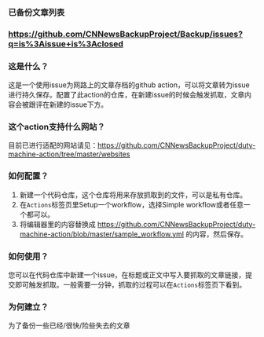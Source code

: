 ### 已备份文章列表
### https://github.com/CNNewsBackupProject/Backup/issues?q=is%3Aissue+is%3Aclosed

### 这是什么？

这是一个使用issue为网路上的文章存档的github action，可以将文章转为issue进行持久保存。配置了此action的仓库，在新建issue的时候会触发抓取，文章内容会被跟评在新建的issue下方。


### 这个action支持什么网站？

目前已进行适配的网站请见：https://github.com/CNNewsBackupProject/duty-machine-action/tree/master/websites

### 如何配置？

1. 新建一个代码仓库，这个仓库将用来存放抓取到的文件，可以是私有仓库。
2. 在`Actions`标签页里Setup一个workflow，选择Simple workflow或者任意一个都可以。
3. 将编辑器里的内容替换成 https://github.com/CNNewsBackupProject/duty-machine-action/blob/master/sample_workflow.yml 的内容，然后保存。

### 如何使用？

您可以在代码仓库中新建一个issue，在标题或正文中写入要抓取的文章链接，提交即可触发抓取。一般需要一分钟，抓取的过程可以在`Actions`标签页下看到。

### 为何建立？
为了备份一些已经/很快/险些失去的文章

